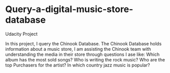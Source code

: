 # Query-a-digital-music-store-database
Udacity Project

In this project, I query the Chinook Database. The Chinook Database holds information about a music store, I am assisting the Chinook team with understanding the media
in their store through questions I ase like: Which album has the most sold songs?
Who is writing the rock music?
Who are the top Purchasers for the artist?
In which country jazz music is popular?

